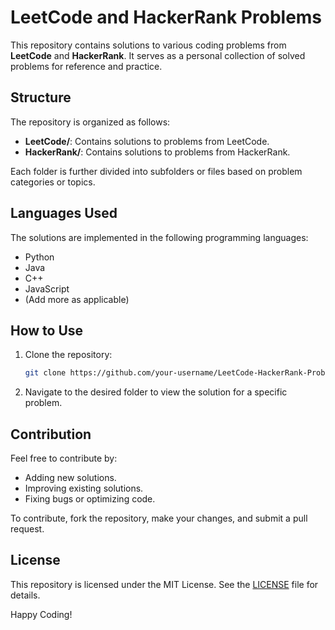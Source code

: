# LeetCode and HackerRank Problems

This repository contains solutions to various coding problems from **LeetCode** and **HackerRank**. It serves as a personal collection of solved problems for reference and practice.

## Structure

The repository is organized as follows:
- **LeetCode/**: Contains solutions to problems from LeetCode.
- **HackerRank/**: Contains solutions to problems from HackerRank.

Each folder is further divided into subfolders or files based on problem categories or topics.

## Languages Used

The solutions are implemented in the following programming languages:
- Python
- Java
- C++
- JavaScript
- (Add more as applicable)

## How to Use

1. Clone the repository:
    ```bash
    git clone https://github.com/your-username/LeetCode-HackerRank-Problems.git
    ```
2. Navigate to the desired folder to view the solution for a specific problem.

## Contribution

Feel free to contribute by:
- Adding new solutions.
- Improving existing solutions.
- Fixing bugs or optimizing code.

To contribute, fork the repository, make your changes, and submit a pull request.

## License

This repository is licensed under the MIT License. See the [LICENSE](LICENSE) file for details.

Happy Coding!